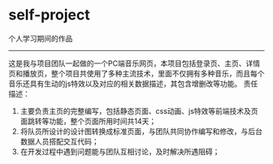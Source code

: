 # self-project
个人学习期间的作品
***
这是我与项目团队一起做的一个PC端音乐网页，本项目包括登录页、主页、详情页和播放页，整个项目共使用了多种主流技术，里面不仅拥有多种音乐，而且每个音乐还具有生动的js特效以及对应的相关数据描述，其包含增删改等功能。
责任描述：
1.	主要负责主页的完整编写，包括静态页面、css动画、js特效等前端技术及页面跳转等功能，整个页面所用时间共14天；
2.	将队员所设计的设计图转换成标准页面，与团队共同协作编写和修改，与后台数据人员搭配交互代码；
3.	在开发过程中遇到问题能与团队互相讨论，及时解决所遇阻碍；
